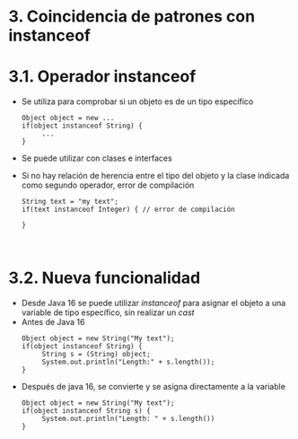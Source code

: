# 3. Coincidencia de patrones con instanceof

# 3.1. Operador instanceof

- Se utiliza para comprobar si un objeto es de un tipo específico
  ```
  Object object = new ...
  if(object instanceof String) {
       ...
  }
  ```
- Se puede utilizar con clases e interfaces
- Si no hay relación de herencia entre el tipo del objeto y la clase indicada como segundo operador, error de compilación

  ```
  String text = "my text";
  if(text instanceof Integer) { // error de compilación

  }
  ```

<br>

# 3.2. Nueva funcionalidad

- Desde Java 16 se puede utilizar _instanceof_ para asignar el objeto a una variable de tipo específico, sin realizar un _cast_
- Antes de Java 16
  ```
  Object object = new String("My text");
  if(object instanceof String) {
       String s = (String) object;
       System.out.println("Length:" + s.length());
  }
  ```
- Después de java 16, se convierte y se asigna directamente a la variable
  ```
  Object object = new String("My text");
  if(object instanceof String s) {
       System.out.println("Length: " + s.length())
  }
  ```
